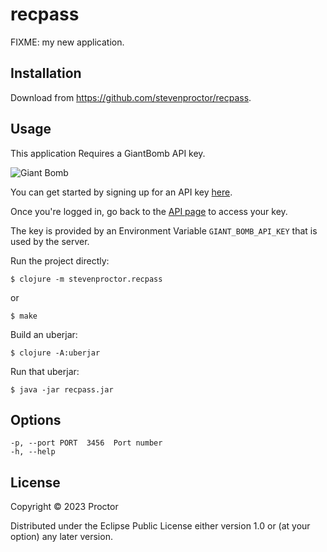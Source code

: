 # recpass

FIXME: my new application.

## Installation

Download from https://github.com/stevenproctor/recpass.

## Usage

This application Requires a GiantBomb API key.

![Giant Bomb](https://upload.wikimedia.org/wikipedia/en/4/4b/Giant_Bomb_logo.png)

You can get started by signing up for an API key [here](https://www.giantbomb.com/api/).

Once you're logged in, go back to the [API page](https://www.giantbomb.com/api/) to access your key.

The key is provided by an Environment Variable `GIANT_BOMB_API_KEY` that is used by the server.

Run the project directly:

    $ clojure -m stevenproctor.recpass

or

    $ make

Build an uberjar:

    $ clojure -A:uberjar

Run that uberjar:

    $ java -jar recpass.jar

## Options

    -p, --port PORT  3456  Port number
    -h, --help

## License

Copyright © 2023 Proctor

Distributed under the Eclipse Public License either version 1.0 or (at
your option) any later version.
